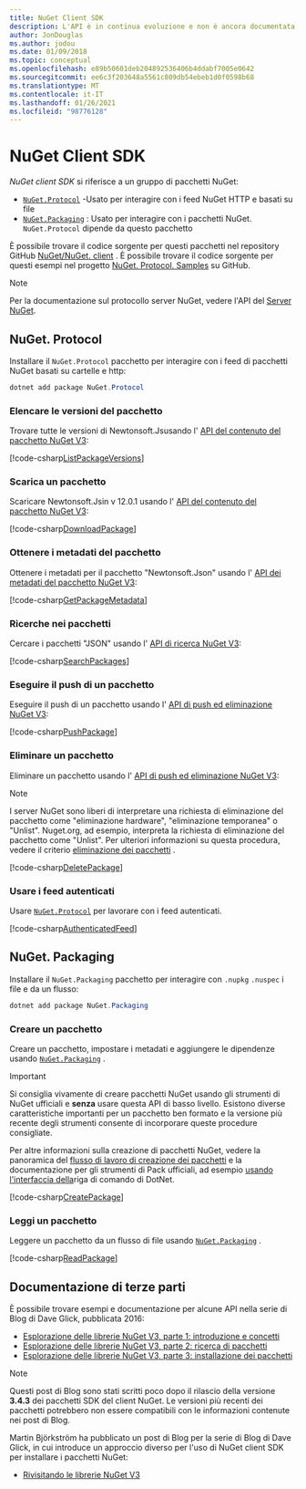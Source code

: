 ```yaml
---
title: NuGet Client SDK
description: L'API è in continua evoluzione e non è ancora documentata, ma gli esempi sono disponibili nel Blog di Dave Glick.
author: JonDouglas
ms.author: jodou
ms.date: 01/09/2018
ms.topic: conceptual
ms.openlocfilehash: e89b50601deb204892536406b4ddabf7005e0642
ms.sourcegitcommit: ee6c3f203648a5561c809db54ebeb1d0f0598b68
ms.translationtype: MT
ms.contentlocale: it-IT
ms.lasthandoff: 01/26/2021
ms.locfileid: "98776128"
---
```

# <a name="nuget-client-sdk"></a>NuGet Client SDK

*NuGet client SDK* si riferisce a un gruppo di pacchetti NuGet:

* [`NuGet.Protocol`](https://www.nuget.org/packages/NuGet.Protocol) -Usato per interagire con i feed NuGet HTTP e basati su file
* [`NuGet.Packaging`](https://www.nuget.org/packages/NuGet.Packaging) : Usato per interagire con i pacchetti NuGet. `NuGet.Protocol` dipende da questo pacchetto

È possibile trovare il codice sorgente per questi pacchetti nel repository GitHub [NuGet/NuGet. client](https://github.com/NuGet/NuGet.Client) .
È possibile trovare il codice sorgente per questi esempi nel progetto [NuGet. Protocol. Samples](https://github.com/NuGet/Samples/tree/master/NuGetProtocolSamples) su GitHub.

> [!Note]
> Per la documentazione sul protocollo server NuGet, vedere l'API del [Server NuGet](~/api/overview.md).

## <a name="nugetprotocol"></a>NuGet. Protocol

Installare il `NuGet.Protocol` pacchetto per interagire con i feed di pacchetti NuGet basati su cartelle e http:

```ps1
dotnet add package NuGet.Protocol
```

### <a name="list-package-versions"></a>Elencare le versioni del pacchetto

Trovare tutte le versioni di Newtonsoft.Jsusando l' [API del contenuto del pacchetto NuGet V3](../api/package-base-address-resource.md#enumerate-package-versions):

[!code-csharp[ListPackageVersions](~/../nuget-samples/NuGetProtocolSamples/Program.cs?name=ListPackageVersions)]

### <a name="download-a-package"></a>Scarica un pacchetto

Scaricare Newtonsoft.Jsin v 12.0.1 usando l' [API del contenuto del pacchetto NuGet V3](../api/package-base-address-resource.md):

[!code-csharp[DownloadPackage](~/../nuget-samples/NuGetProtocolSamples/Program.cs?name=DownloadPackage)]

### <a name="get-package-metadata"></a>Ottenere i metadati del pacchetto

Ottenere i metadati per il pacchetto "Newtonsoft.Json" usando l' [API dei metadati del pacchetto NuGet V3](../api/registration-base-url-resource.md):

[!code-csharp[GetPackageMetadata](~/../nuget-samples/NuGetProtocolSamples/Program.cs?name=GetPackageMetadata)]

### <a name="search-packages"></a>Ricerche nei pacchetti

Cercare i pacchetti "JSON" usando l' [API di ricerca NuGet V3](../api/search-query-service-resource.md):

[!code-csharp[SearchPackages](~/../nuget-samples/NuGetProtocolSamples/Program.cs?name=SearchPackages)]

### <a name="push-a-package"></a>Eseguire il push di un pacchetto

Eseguire il push di un pacchetto usando l' [API di push ed eliminazione NuGet V3](../api/package-publish-resource.md):

[!code-csharp[PushPackage](~/../nuget-samples/NuGetProtocolSamples/Program.cs?name=PushPackage)]

### <a name="delete-a-package"></a>Eliminare un pacchetto

Eliminare un pacchetto usando l' [API di push ed eliminazione NuGet V3](../api/package-publish-resource.md):

> [!Note]
> I server NuGet sono liberi di interpretare una richiesta di eliminazione del pacchetto come "eliminazione hardware", "eliminazione temporanea" o "Unlist".
> Nuget.org, ad esempio, interpreta la richiesta di eliminazione del pacchetto come "Unlist". Per ulteriori informazioni su questa procedura, vedere il criterio [eliminazione dei pacchetti](../nuget-org/policies/deleting-packages.md) .

[!code-csharp[DeletePackage](~/../nuget-samples/NuGetProtocolSamples/Program.cs?name=DeletePackage)]

### <a name="work-with-authenticated-feeds"></a>Usare i feed autenticati

Usare [`NuGet.Protocol`](https://www.nuget.org/packages/NuGet.Protocol) per lavorare con i feed autenticati.

[!code-csharp[AuthenticatedFeed](~/../nuget-samples/NuGetProtocolSamples/Program.cs?name=AuthenticatedFeed)]

## <a name="nugetpackaging"></a>NuGet. Packaging

Installare il `NuGet.Packaging` pacchetto per interagire con `.nupkg` `.nuspec` i file e da un flusso:

```ps1
dotnet add package NuGet.Packaging
```

### <a name="create-a-package"></a>Creare un pacchetto

Creare un pacchetto, impostare i metadati e aggiungere le dipendenze usando [`NuGet.Packaging`](https://www.nuget.org/packages/NuGet.Packaging) .

> [!IMPORTANT]
> Si consiglia vivamente di creare pacchetti NuGet usando gli strumenti di NuGet ufficiali e **senza** usare questa API di basso livello. Esistono diverse caratteristiche importanti per un pacchetto ben formato e la versione più recente degli strumenti consente di incorporare queste procedure consigliate.
> 
> Per altre informazioni sulla creazione di pacchetti NuGet, vedere la panoramica del [flusso di lavoro di creazione dei pacchetti](../create-packages/overview-and-workflow.md) e la documentazione per gli strumenti di Pack ufficiali, ad esempio [usando l'interfaccia della](../create-packages/creating-a-package-dotnet-cli.md)riga di comando di DotNet.

[!code-csharp[CreatePackage](~/../nuget-samples/NuGetProtocolSamples/Program.cs?name=CreatePackage)]

### <a name="read-a-package"></a>Leggi un pacchetto

Leggere un pacchetto da un flusso di file usando [`NuGet.Packaging`](https://www.nuget.org/packages/NuGet.Packaging) .

[!code-csharp[ReadPackage](~/../nuget-samples/NuGetProtocolSamples/Program.cs?name=ReadPackage)]

## <a name="third-party-documentation"></a>Documentazione di terze parti

È possibile trovare esempi e documentazione per alcune API nella serie di Blog di Dave Glick, pubblicata 2016:

- [Esplorazione delle librerie NuGet V3, parte 1: introduzione e concetti](http://daveaglick.com/posts/exploring-the-nuget-v3-libraries-part-1)
- [Esplorazione delle librerie NuGet V3, parte 2: ricerca di pacchetti](http://daveaglick.com/posts/exploring-the-nuget-v3-libraries-part-2)
- [Esplorazione delle librerie NuGet V3, parte 3: installazione dei pacchetti](http://daveaglick.com/posts/exploring-the-nuget-v3-libraries-part-3)

> [!Note]
> Questi post di Blog sono stati scritti poco dopo il rilascio della versione **3.4.3** dei pacchetti SDK del client NuGet.
> Le versioni più recenti dei pacchetti potrebbero non essere compatibili con le informazioni contenute nei post di Blog.

Martin Björkström ha pubblicato un post di Blog per la serie di Blog di Dave Glick, in cui introduce un approccio diverso per l'uso di NuGet client SDK per installare i pacchetti NuGet:

- [Rivisitando le librerie NuGet V3](https://martinbjorkstrom.com/posts/2018-09-19-revisiting-nuget-client-libraries)
